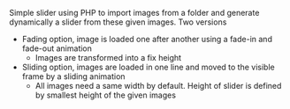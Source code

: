 Simple slider using PHP to import images from a folder and generate dynamically a slider from these given images.
Two versions
- Fading option, image is loaded one after another using a fade-in and fade-out animation
	- Images are transformed into a fix height
- Sliding option, images are loaded in one line and moved to the visible frame by a sliding animation
	- All images need a same width by default. Height of slider is defined by smallest height of the given images
